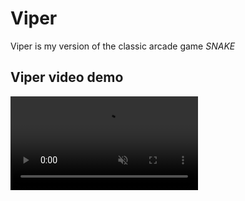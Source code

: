 # Viper
Viper is my version of the classic arcade game *SNAKE*

## Viper video demo
<video src="https://github.com/nendix/viper/demo/viper_gameplay" type="video/mov" muted autoplay loop></video>


